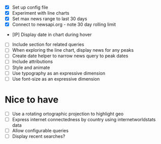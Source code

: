 - [x] Set up config file
- [x] Experiment with line charts
- [x] Set max news range to last 30 days
- [x] Connect to newsapi.org - note 30 day rolling limit
- [IP] Display date in chart during hover
- [ ] Include section for related queries
- [ ] When exploring the line chart, display news for any peaks
- [ ] Create date helper to narrow news query to peak dates
- [ ] Include attributions
- [ ] Style and animate
- [ ] Use typography as an expressive dimension
- [ ] Use font-size as an expressive dimension

# Nice to have
- [ ] Use a rotating ortographic projection to highlight geo
- [ ] Express internet connectedness by country using internetworldstats data
- [ ] Allow configurable queries
- [ ] Display recent searches?